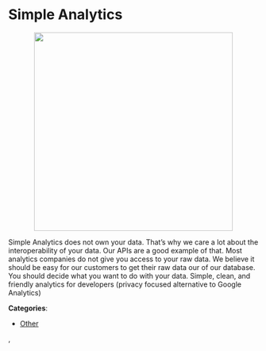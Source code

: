 # Simple Analytics
<p align="center">
    <img width="400" src="https://raw.githubusercontent.com/apis-list/apis-list/apis/simple-analytics/logo_256x256.png" />
</p>

Simple Analytics does not own your data. That’s why we care a lot about the interoperability of your data. Our APIs are a good example of that.  Most analytics companies do not give you access to your raw data. We believe it should be easy for our customers to get their raw data our of our database. You should decide what you want to do with your data. Simple, clean, and friendly analytics for developers (privacy focused alternative to Google Analytics)



**Categories**:
- [Other](https://github.com/apis-list/apis-list#other)




,


